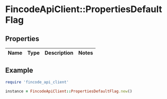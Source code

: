 # FincodeApiClient::PropertiesDefaultFlag

## Properties

| Name | Type | Description | Notes |
| ---- | ---- | ----------- | ----- |

## Example

```ruby
require 'fincode_api_client'

instance = FincodeApiClient::PropertiesDefaultFlag.new()
```

